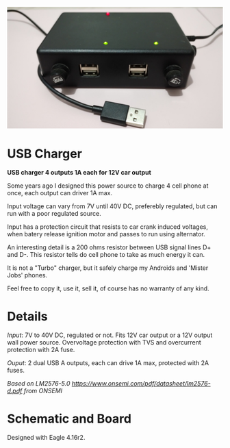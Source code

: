 ![USB Charger](https://github.com/icatorze/usbcharger/blob/main/usbcharger.jpg "USB Charger")

# USB Charger 
**USB charger 4 outputs 1A each for 12V car output**

Some years ago I designed this power source to charge 4 cell phone at once, each output can driver 1A max.

Input voltage can vary from 7V until 40V DC, preferebly regulated, but can run with a poor regulated source. 

Input has a protection circuit that resists to car crank induced voltages, when batery release ignition motor and passes to run using 
alternator.

An interesting detail is a 200 ohms resistor between USB signal lines D+ and D-. This resistor tells do cell phone to take as much energy it can.

It is not a "Turbo" charger, but it safely charge my Androids and 'Mister Jobs' phones.

Feel free to copy it, use it, sell it, of course has no warranty of any kind. 


# Details

_Input_: 7V to 40V DC, regulated or not. Fits 12V car output or a 12V output wall power source. Overvoltage protection with TVS and overcurrent protection with 2A fuse.

_Ouput_: 2 dual USB A outputs, each can drive 1A max, protected with 2A fuses.

_Based on LM2576-5.0 <https://www.onsemi.com/pdf/datasheet/lm2576-d.pdf> from ONSEMI_

# Schematic and Board

Designed with Eagle 4.16r2. 
